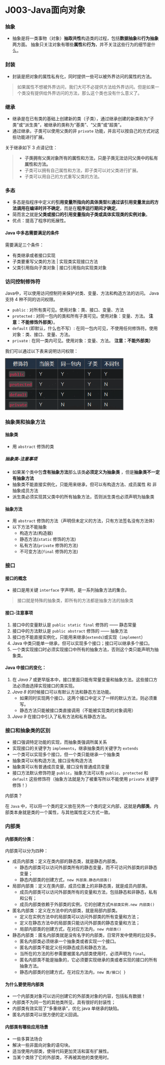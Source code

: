 # J003-Java面向对象

### 抽象

- 抽象是将一类事物（对象）**抽取共性**构造类的过程，包括**数据抽象**和**行为抽象**两方面。
抽象只关注对象有哪些**属性**和**行为**，并不关注这些行为的细节是什么。

### 封装

- 封装是把对象的属性私有化，同时提供一些可以被外界访问的属性的方法。

> 如果属性不想被外界访问，我们大可不必提供方法给外界访问。但是如果一个类没有提供给外界访问的方法，那么这个类也没有什么意义了。

### 继承

- 继承是在已有类的基础上创建新的类（子类），通过继承创建的新类称为“子类”或“派生类”，被继承的类称为“基类”、“父类”或“超类”。
- 通过继承，子类可以使用父类的非 `private` 功能，并且可以按自己的方式对这些功能进行扩展。

关于继承如下 3 点请记住：

> - **子类拥有父类对象所有的属性和方法，只是子类无法访问父类中的私有属性和方法。**
> - 子类可以拥有自己属性和方法，即子类可以对父类进行扩展。  
> - 子类可以用自己的方式重写父类的方法。

### 多态

- 多态是指程序中定义的**引用变量所指向的具体类型**和**通过该引用变量发出的方法调用在编译时并不确定**，而是在**程序运行期间才确定**。
- 简而言之就是**父类或接口的引用变量指向子类或具体实现类的实例对象**。
- 优点：提高了程序的拓展性。

#### Java 中多态需要满足的条件

需要满足三个条件：
-   有类继承或者接口实现
-   子类要重写父类的方法 | 实现类实现接口方法
-   父类引用指向子类对象 | 接口引用指向实现类对象

### 访问控制修饰符

Java中，可以使用访问控制符来保护对类、变量、方法和构造方法的访问。
Java 支持 4 种不同的访问权限。

- `public` : 对所有类可见。使用对象：类、接口、变量、方法
- `protected` : 对同一包内的类和所有子类可见。使用对象：变量、方法。 **注意：不能修饰外部类）**。
- `default` (即默认，什么也不写）: 在同一包内可见，不使用任何修饰符。使用对象：类、接口、变量、方法。
- `private` : 在同一类内可见。使用对象：变量、方法。 **注意：不能外部类）**

我们可以通过以下表来说明访问权限：

![访问控制修饰符](imgs/访问控制修饰符.png)

### 抽象类和抽象方法

#### 抽象类
- 用 `abstract` 修饰的类

##### 抽象类-注意事项
- 如果某个类中包**含有抽象方法**那么该类**必须定义为抽象类** ，但是**抽象类不一定有抽象方法**
- 抽象类不能直接实例化，只能用来继承，但可以有构造方法、成员属性 和 非抽象成员方法
- 派生类必须实现其父类中的所有抽象方法，否则派生类也必须声明为抽象类

#### 抽象方法
- 用 `abstract` 修饰的方法（声明但未定义的方法，只有方法签名没有方法体）
- 以下方法不能抽象
	- 构造方法(构造器)
	- 静态方法(`static` 修饰的方法)
	- 私有方法(`private` 修饰的方法)
	- 不可变方法(`final` 修饰的方法)

### 接口

#### 接口的概念
- 接口是用关键 `interface` 字声明，是一系列抽象方法的集合。
> 接口就是特殊的抽象类，即所有的方法都是抽象方法的抽象类

#### 接口-注意事项
1.  接口中的变量默认是 `public static final` 修饰的 —— 静态常量
2.  接口中的方法默认是 `public abstract` 修饰的 —— 抽象方法
3.  接口也不能直接实例化，只能用来继承(`extends`)或实现（`implement`）
4.  Java 中类只能单一继承，但可以实现多个接口；接口可以继承多个接口。
6.  一个类实现接口时必须实现接口中所有的抽象方法，否则这个类只能声明为抽象类。

#### Java 中接⼝的变化：
1.  在 *Java 7* 或更早版本中，接⼝⾥⾯只能有常量变量和抽象⽅法。这些接⼝⽅法必须由选择实现接⼝的类实现。
2.  *Java 8* 的时候接⼝可以有默认⽅法和静态⽅法功能。
	- 如果同时实现两个接口，这两个接口中定义了一样的默认方法，则必须重写。
	- 静态方法只能被接口类直接调用（不能被实现类的对象调用）
1.  *Java 9* 在接⼝中引⼊了私有⽅法和私有静态⽅法。

###  接口和抽象类的区别

- 接口强调特定功能的实现，而抽象类强调所属关系
- 实现接口的关键字为 `implements`，继承抽象类的关键字为 `extends`
- 一个类可以实现多个接口，但一个类只能继承一个抽象类
- 抽象类可以有构造方法, 接口没有构造方法
- 抽象类可以有普通成员变量, 接口没有普通成员变量
- 接口方法默认修饰符是 `public`，抽象方法可以有 `public`、`protected` 和 `default` 这些修饰符（抽象方法就是为了被重写所以不能使用 `private` 关键字修饰！）


内部类？

在 `Java` 中，可以将一个类的定义放在另外一个类的定义内部，这就是**内部类**。内部类本身就是类的一个属性，与其他属性定义方式一致。

### 内部类

####  内部类的分类：

 内部类可以分为四种：
- 成员内部类：定义在类内部的静态类，就是静态内部类。
	- 静态内部类可以访问外部类所有的静态变量，而不可访问外部类的非静态变量；
	- 静态内部类的创建方式，`new 外部类.静态内部类()`
- 局部内部类：定义在类内部，成员位置上的非静态类，就是成员内部类。
	- 成员内部类可以访问外部类所有的变量和方法，包括静态和非静态，私有和公有；
	- 成员内部类依赖于外部类的实例，它的创建方式`外部类实例.new 内部类()`
- 匿名内部类：定义在方法中的内部类，就是局部内部类。
	- 定义在实例方法中的局部类可以访问外部类的所有变量和方法；
	- 定义在静态方法中的局部类只能访问外部类的静态变量和方法；
	- 局部内部类的创建方式，在对应方法内，`new 内部类()`
- 静态内部类：匿名内部类就是没有名字的内部类，日常开发中使用的比较多。
	- 匿名内部类必须继承一个抽象类或者实现一个接口。
	- 匿名内部类不能定义任何静态成员和静态方法。 
	- 当所在的方法的形参需要被匿名内部类使用时，必须声明为 `final`。 
	- 匿名内部类不能是抽象的，它必须要实现继承的类或者实现的接口的所有抽象方法。
	- 静态内部类的创建方式，在对应方法内，`new 类/接口{ }`

#### 为什么要使用内部类

-   一个内部类对象可以访问创建它的外部类对象的内容，包括私有数据！
-   内部类不为同一包的其他类所见，具有很好的封装性；
-   内部类有效实现了“多重继承”，优化 java 单继承的缺陷。
-   匿名内部类可以很方便的定义回调。

#### 内部类有哪些应用场景

-   一些多算法场合 
-   解决一些非面向对象的语句块。
-   适当使用内部类，使得代码更加灵活和富有扩展性。
-   当某个类除了它的外部类，不再被其他的类使用时。